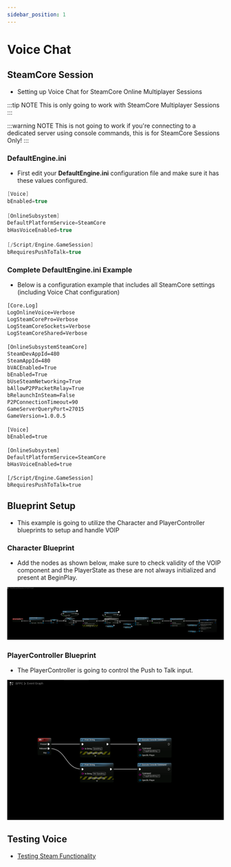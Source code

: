 ```yaml
---
sidebar_position: 1
---
```

# Voice Chat
## SteamCore Session
- Setting up Voice Chat for SteamCore Online Multiplayer Sessions

:::tip NOTE
This is only going to work with SteamCore Multiplayer Sessions
:::

:::warning NOTE
This is not going to work if you're connecting to a dedicated server using console commands, this is for SteamCore Sessions Only!
:::

### DefaultEngine.ini
- First edit your **DefaultEngine.ini** configuration file and make sure it has these values configured.
```cpp
[Voice]
bEnabled=true

[OnlineSubsystem]
DefaultPlatformService=SteamCore
bHasVoiceEnabled=true

[/Script/Engine.GameSession]
bRequiresPushToTalk=true
```

### Complete DefaultEngine.ini Example
- Below is a configuration example that includes all SteamCore settings (including Voice Chat configuration)
```
[Core.Log]
LogOnlineVoice=Verbose
LogSteamCorePro=Verbose
LogSteamCoreSockets=Verbose
LogSteamCoreShared=Verbose

[OnlineSubsystemSteamCore]
SteamDevAppId=480
SteamAppId=480
bVACEnabled=True
bEnabled=True
bUseSteamNetworking=True
bAllowP2PPacketRelay=True
bRelaunchInSteam=False
P2PConnectionTimeout=90
GameServerQueryPort=27015
GameVersion=1.0.0.5

[Voice]
bEnabled=true

[OnlineSubsystem]
DefaultPlatformService=SteamCore
bHasVoiceEnabled=true

[/Script/Engine.GameSession]
bRequiresPushToTalk=true
```

## Blueprint Setup
- This example is going to utilize the Character and PlayerController blueprints to setup and handle VOIP

### Character Blueprint
- Add the nodes as shown below, make sure to check validity of the VOIP component and the PlayerState as these are not always initialized and present at BeginPlay.

![Image](../../../../static/img/voip_character.png)

### PlayerController Blueprint
- The PlayerController is going to control the Push to Talk input.

![Image](../../../../static/img/voip_controller.png)

## Testing Voice
- [Testing Steam Functionality](../../getting_started/testing_steam_functionality.md)